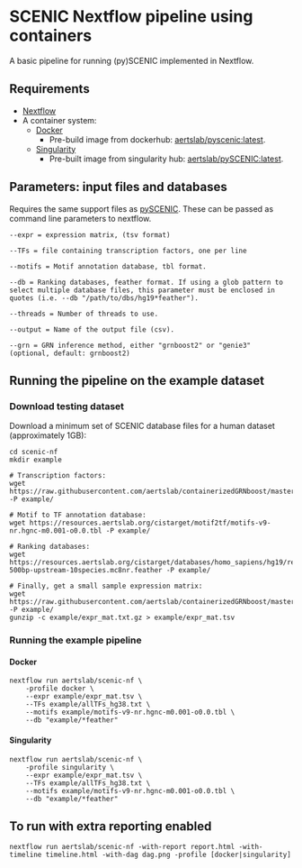 # SCENIC Nextflow pipeline using containers

A basic pipeline for running (py)SCENIC implemented in Nextflow.

## Requirements
    
* [Nextflow](https://www.nextflow.io/)
* A container system:
  * [Docker](https://docs.docker.com/)
    * Pre-build image from dockerhub: [aertslab/pyscenic:latest](https://cloud.docker.com/u/aertslab/repository/docker/aertslab/pyscenic).
  * [Singularity](https://www.sylabs.io/singularity/)
    * Pre-built image from singularity hub: [aertslab/pySCENIC:latest](https://www.singularity-hub.org/collections/2033).


## Parameters: input files and databases

Requires the same support files as [pySCENIC](https://github.com/aertslab/pySCENIC).
These can be passed as command line parameters to nextflow.

    --expr = expression matrix, (tsv format)

    --TFs = file containing transcription factors, one per line

    --motifs = Motif annotation database, tbl format.

    --db = Ranking databases, feather format. If using a glob pattern to select multiple database files, this parameter must be enclosed in quotes (i.e. --db "/path/to/dbs/hg19*feather").

    --threads = Number of threads to use.

    --output = Name of the output file (csv).

    --grn = GRN inference method, either "grnboost2" or "genie3" (optional, default: grnboost2)


## Running the pipeline on the example dataset

### Download testing dataset

Download a minimum set of SCENIC database files for a human dataset (approximately 1GB):

    cd scenic-nf
    mkdir example

    # Transcription factors:
    wget https://raw.githubusercontent.com/aertslab/containerizedGRNboost/master/example/input/allTFs_hg38.txt -P example/

    # Motif to TF annotation database:
    wget https://resources.aertslab.org/cistarget/motif2tf/motifs-v9-nr.hgnc-m0.001-o0.0.tbl -P example/

    # Ranking databases:
    wget https://resources.aertslab.org/cistarget/databases/homo_sapiens/hg19/refseq_r45/mc8nr/gene_based/hg19-500bp-upstream-10species.mc8nr.feather -P example/

    # Finally, get a small sample expression matrix:
    wget https://raw.githubusercontent.com/aertslab/containerizedGRNboost/master/example/input/expr_mat.txt.gz -P example/
    gunzip -c example/expr_mat.txt.gz > example/expr_mat.tsv


### Running the example pipeline

#### Docker

    nextflow run aertslab/scenic-nf \
        -profile docker \
        --expr example/expr_mat.tsv \
        --TFs example/allTFs_hg38.txt \
        --motifs example/motifs-v9-nr.hgnc-m0.001-o0.0.tbl \
        --db "example/*feather"

#### Singularity

    nextflow run aertslab/scenic-nf \
        -profile singularity \
        --expr example/expr_mat.tsv \
        --TFs example/allTFs_hg38.txt \
        --motifs example/motifs-v9-nr.hgnc-m0.001-o0.0.tbl \
        --db "example/*feather"


## To run with extra reporting enabled

    nextflow run aertslab/scenic-nf -with-report report.html -with-timeline timeline.html -with-dag dag.png -profile [docker|singularity]




